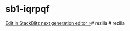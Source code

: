 # sb1-iqrpqf

[Edit in StackBlitz next generation editor ⚡️](https://stackblitz.com/~/github.com/BinuHlb/sb1-iqrpqf)#   r e z i l l a  
 #   r e z i l l a  
 